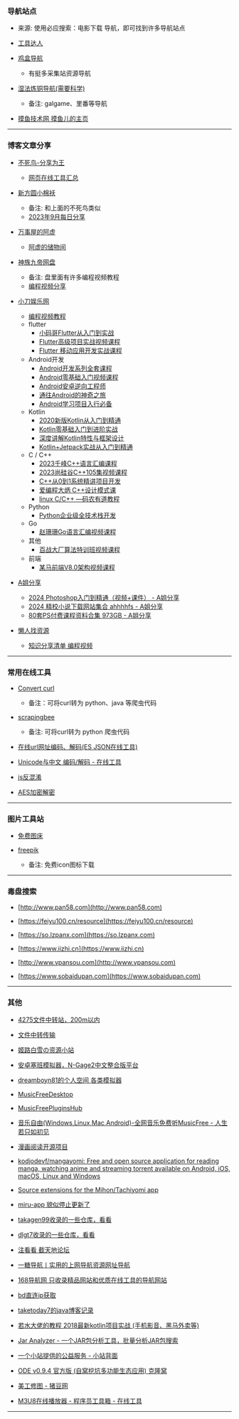 ### 导航站点
- 来源: 使用必应搜索：电影下载 导航，即可找到许多导航站点

- [工具达人](https://toolsdar.cn)

- [鸡盒导航](https://caoniang.com)
    - 有挺多采集站资源导航

- [湿法炼铜导航(需要科学)](https://index.jitsu.top)
    - 备注: galgame、里番等导航

- [摸鱼技术网 摸鱼儿的主页](https://www.xn--v4q818bf34b.com)

---

### 博客文章分享
- [不死鸟-分享为王](https://iui.su)
    - [网页在线工具汇总](https://iui.su/1492)

- [新方圆小棉袄](https://haikuoshijie.cn)
    - 备注: 和上面的不死鸟类似
    - [2023年9月每日分享](https://haikuoshijie.cn/archives/2023nian-10yue-tui-jian)

- [万事屋的阿虚](https://www.axutongxue.top)
    - [阿虚的储物间](https://axutongxue.net)

- [神族九帝网盘](https://alist.shenzjd.com)
    - 备注: 盘里面有许多编程视频教程
    - [编程视频分享](https://github.com/wu529778790/wu529778790.github.io/issues/92)

- [小刀娱乐网](https://www.x6g.com)
    - [编程视频教程](https://www.x6g.com/html/21.html)
    - flutter
        - [小码哥Flutter从入门到实战](https://www.x6g.com/i-wz-10924.html)
        - [Flutter高级项目实战视频课程](https://www.x6g.com/i-wz-17894.html)
        - [Flutter 移动应用开发实战课程](https://www.x6g.com/i-wz-24795.html)
    - Android开发
        - [Android开发系列全套课程](https://www.x6g.com/i-wz-11806.html)
        - [Android零基础入门视频课程](https://www.x6g.com/i-wz-15977.html)
        - [Android安卓逆向工程师](https://www.x6g.com/i-wz-14217.html)
        - [通往Android的神奇之旅](https://www.x6g.com/i-wz-14203.html)
        - [Android学习项目入行必备](https://www.x6g.com/i-wz-13457.html)
    - Kotlin
        - [2020新版Kotlin从入门到精通](https://www.x6g.com/i-wz-12248.html)
        - [Kotlin零基础入门到进阶实战](https://www.x6g.com/i-wz-12218.html)
        - [深度讲解Kotlin特性与框架设计](https://www.x6g.com/i-wz-25049.html)
        - [Kotlin+Jetpack实战从入门到精通](https://www.x6g.com/i-wz-14148.html)
    - C / C++
        - [2023千峰C++语言汇编课程](https://www.x6g.com/i-wz-25239.html)
        - [2023尚硅谷C++105集视频课程](https://www.x6g.com/i-wz-25110.html)
        - [C++从0到1系统精讲项目开发](https://www.x6g.com/i-wz-23377.html)
        - [爱编程大炳 C++设计模式课](https://www.x6g.com/i-wz-24629.html)
        - [linux C/C++ —码农有道教程](https://www.x6g.com/i-wz-24741.html)
    - Python
        - [Python企业级全技术栈开发](https://www.x6g.com/i-wz-15886.html)
    - Go
        - [赵珊珊Go语言汇编视频课程](https://www.x6g.com/i-wz-25638.html)
    - 其他
        - [百战大厂算法特训班视频课程](https://www.x6g.com/i-wz-25029.html)
    - 前端
        - [某马前端V8.0架构视频课程](https://www.x6g.com/i-wz-23138.html)

- [A姐分享](https://www.ahhhhfs.com)
    - [2024 Photoshop入门到精通（视频+课件） - A姐分享](https://www.ahhhhfs.com/52700)
    - [2024 精校小说下载网站集合 ahhhhfs - A姐分享](https://www.ahhhhfs.com/25350)
    - [80套PS付费课程资料合集 973GB - A姐分享](https://www.ahhhhfs.com/36672)



- [懒人找资源](https://lazyso.netlify.app)

    - [知识分享清单 编程视频](https://www.cnblogs.com/ldzcy/p/15529811.htm)

---

### 常用在线工具
- [Convert curl](https://curlconverter.com)
    - 备注：可将curl转为 python、java 等爬虫代码

- [scrapingbee](https://www.scrapingbee.com/curl-converter/python)
    - 备注: 可将curl转为 python 爬虫代码

- [在线url网址编码、解码(ES JSON在线工具)](http://www.esjson.com/urlEncode.html)

- [Unicode与中文 编码/解码 - 在线工具](https://www.toolhelper.cn/EncodeDecode/UnicodeChineseEncodeDecode)

- [js反混淆](https://www.dejs.vip/2obfuscator)

- [AES加密解密](https://www.toolhelper.cn/SymmetricEncryption/AES)

---

### 图片工具站

- [免费图床](https://iui.su/pic.html)

- [freepik](https://www.freepik.com)
    - 备注: 免费icon图标下载

---


### 毒盘搜索
- [http://www.pan58.com](http://www.pan58.com)

- [https://feiyu100.cn/resource](https://feiyu100.cn/resource)

- [https://so.lzpanx.com](https://so.lzpanx.com)

- [https://www.iizhi.cn](https://www.iizhi.cn)

- [http://www.vpansou.com](http://www.vpansou.com)

- [https://www.sobaidupan.com](https://www.sobaidupan.com)


---

### 其他
- [4275文件中转站，200m以内](https://4275.com/)

- [文件中转传输](https://drop.space/space/)

- [姬路白雪の资源小站](https://a.tkacg.com/133.html)

- [安卓塞班模拟器，N-Gage2中文整合版平台](https://www.bilibili.com/video/BV1qQ4y1B7Aq)

- [dreamboyn81的个人空间 各类模拟器](https://space.bilibili.com/33538030)

- [MusicFreeDesktop](https://github.com/maotoumao/MusicFreeDesktop)

- [MusicFreePluginsHub](https://github.com/mymine/MusicFreePluginsHub)

- [音乐自由(Windows,Linux,Mac,Android)-全网音乐免费听MusicFree - 人生若只如初见](https://www.wxy97.com/archives/1f81713e-0ffc-4f5c-b4cc-6acb111e0062)

- [漫画阅读开源项目](https://github.com/topics/manga-reader)

- [kodjodevf/mangayomi: Free and open source application for reading manga, watching anime and streaming torrent available on Android, iOS, macOS, Linux and Windows](https://github.com/kodjodevf/mangayomi)

- [Source extensions for the Mihon/Tachiyomi app](https://github.com/keiyoushi/extensions)

- [miru-app 貌似停止更新了](https://github.com/miru-project/miru-app)

- [takagen99收录的一些仓库，看看](https://github.com/takagen99?tab=repositories)

- [dlgt7收录的一些仓库，看看](https://github.com/dlgt7?tab=repositories)

- [注看看 截天地论坛](https://www.jietiandi.net)

- [一糖导航丨实用的上网导航资源网址导航](https://iitang.com)
- [168导航网 只收录精品网站和优质在线工具的导航网站](https://www.168nav.com)

- [bd直连ip获取](https://site.ip138.com/cloudnproxy.n.shifen.com)

- [taketoday7的java博客记录](https://taketoday7.github.io/archives.html)

- [若水大佬的教程 2018最新kotlin项目实战 (手机影音、黑马外卖等)](https://www.bilibili.com/video/BV16t411C7j2/)

- [Jar Analyzer - 一个JAR包分析工具，批量分析JAR包搜索](https://github.com/jar-analyzer/jar-analyzer)

- [一个小站提供的公益服务 - 小站背面](https://www.ygxz.in/free/)

- [ODE v0.9.4 官方版 (自窝挖坑多功能生态应用) 克隆窝](https://www.uy5.net/ode)

- [美工修图 - 猪豆网](https://www.97444.cn/zixuejiaocheng/meigongxiutu)

- [M3U8在线播放器 - 程序员工具箱 - 在线工具](http://tool.pfan.cn/m3u8)

---

